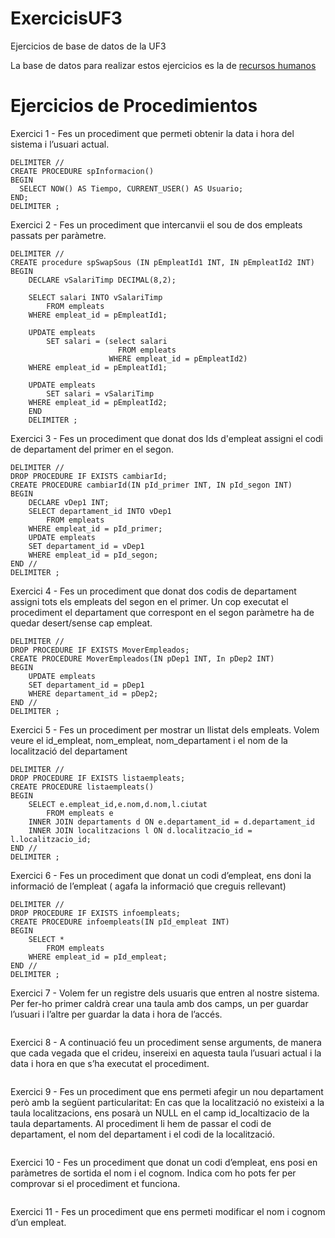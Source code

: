 # ExercicisUF3
Ejercicios de base de datos de la UF3 

La base de datos para realizar estos ejercicios es la de [recursos humanos](https://www.sapalomera.cat/moodlecf/pluginfile.php/43573/mod_resource/content/0/bbdd_rrhh_v2%20%286%29.sql)

# Ejercicios de Procedimientos
Exercici 1 -  Fes un procediment que permeti obtenir la data i hora del sistema i l’usuari actual. 
```Mysql
DELIMITER //
CREATE PROCEDURE spInformacion()
BEGIN
  SELECT NOW() AS Tiempo, CURRENT_USER() AS Usuario;
END;
DELIMITER ;
```

Exercici 2 -  Fes un procediment que intercanvii el sou de dos empleats passats per paràmetre.
```Mysql
DELIMITER //
CREATE procedure spSwapSous (IN pEmpleatId1 INT, IN pEmpleatId2 INT)
BEGIN
	DECLARE vSalariTimp DECIMAL(8,2);
    
    SELECT salari INTO vSalariTimp
		FROM empleats
	WHERE empleat_id = pEmpleatId1;
    
    UPDATE empleats
		SET salari = (select salari
						FROM empleats
					  WHERE empleat_id = pEmpleatId2)
	WHERE empleat_id = pEmpleatId1;
    
    UPDATE empleats
		SET salari = vSalariTimp
	WHERE empleat_id = pEmpleatId2;
    END
    DELIMITER ;
```
Exercici 3 - Fes un procediment que donat dos Ids d'empleat assigni el codi de
departament del primer en el segon.
```mysql
DELIMITER //
DROP PROCEDURE IF EXISTS cambiarId;
CREATE PROCEDURE cambiarId(IN pId_primer INT, IN pId_segon INT)
BEGIN
	DECLARE vDep1 INT;
    SELECT departament_id INTO vDep1
		FROM empleats
	WHERE empleat_id = pId_primer;
    UPDATE empleats
    SET departament_id = vDep1
    WHERE empleat_id = pId_segon;
END //
DELIMITER ;
```
Exercici 4 - Fes un procediment que donat dos codis de departament assigni tots els
empleats del segon en el primer. Un cop executat el procediment el departament que
correspont en el segon paràmetre ha de quedar desert/sense cap empleat.
```mysql
DELIMITER //
DROP PROCEDURE IF EXISTS MoverEmpleados;
CREATE PROCEDURE MoverEmpleados(IN pDep1 INT, In pDep2 INT)
BEGIN
	UPDATE empleats
	SET departament_id = pDep1
    WHERE departament_id = pDep2;
END //
DELIMITER ;
```
Exercici 5 - Fes un procediment per mostrar un llistat dels empleats. Volem veure el
id_empleat, nom_empleat, nom_departament i el nom de la localització del departament
```mysql
DELIMITER //
DROP PROCEDURE IF EXISTS listaempleats;
CREATE PROCEDURE listaempleats()
BEGIN
	SELECT e.empleat_id,e.nom,d.nom,l.ciutat
		FROM empleats e
	INNER JOIN departaments d ON e.departament_id = d.departament_id
    INNER JOIN localitzacions l ON d.localitzacio_id = l.localitzacio_id;
END //
DELIMITER ;
```
Exercici 6 - Fes un procediment que donat un codi d’empleat, ens doni la informació de
l’empleat ( agafa la informació que creguis rellevant)
```mysql
DELIMITER //
DROP PROCEDURE IF EXISTS infoempleats;
CREATE PROCEDURE infoempleats(IN pId_empleat INT)
BEGIN
	SELECT *
		FROM empleats
	WHERE empleat_id = pId_empleat;
END //
DELIMITER ;
```
Exercici 7 - Volem fer un registre dels usuaris que entren al nostre sistema. Per fer-ho
primer caldrà crear una taula amb dos camps, un per guardar l’usuari i l’altre per guardar
la data i hora de l’accés.
```mysql

```
Exercici 8 - A continuació feu un procediment sense arguments, de manera que cada
vegada que el crideu, insereixi en aquesta taula l’usuari actual i la data i hora en que s’ha
executat el procediment.
```mysql

```
Exercici 9 - Fes un procediment que ens permeti afegir un nou departament però amb la
següent particularitat: En cas que la localització no existeixi a la taula localitzacions, ens
posarà un NULL en el camp id_localtizacio de la taula departaments. Al procediment li
hem de passar el codi de departament, el nom del departament i el codi de la localització.
```mysql

```
Exercici 10 - Fes un procediment que donat un codi d’empleat, ens posi en paràmetres
de sortida el nom i el cognom. Indica com ho pots fer per comprovar si el procediment et
funciona.
```mysql

```
Exercici 11 - Fes un procediment que ens permeti modificar el nom i cognom d’un
empleat. 
```mysql

```
